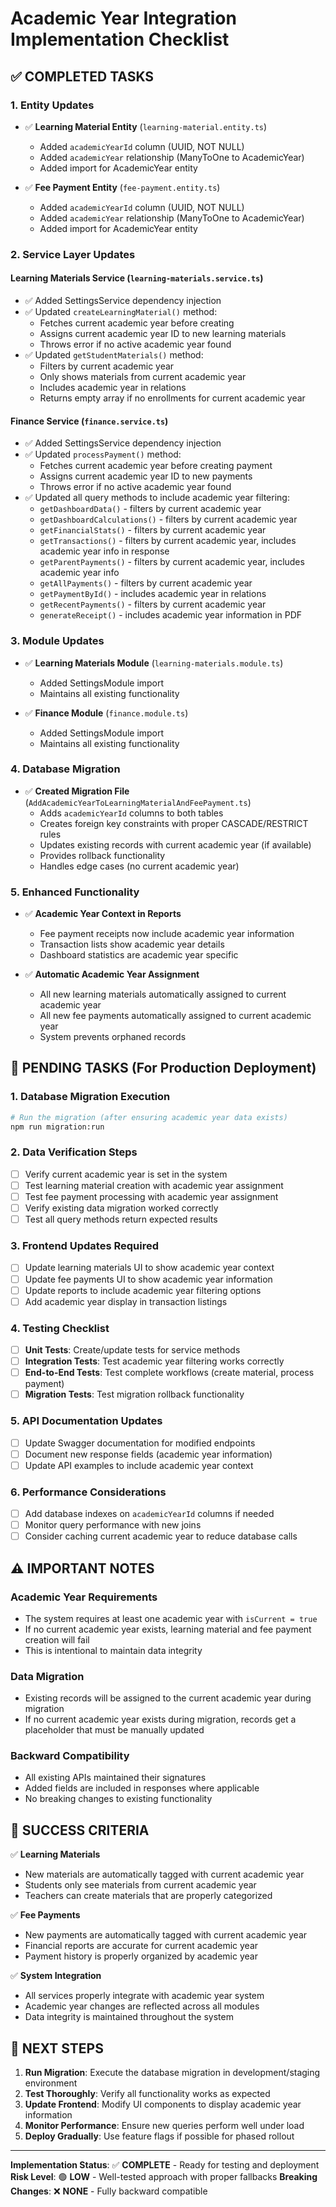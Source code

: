 # Academic Year Integration Implementation Checklist

## ✅ **COMPLETED TASKS**

### 1. **Entity Updates**
- ✅ **Learning Material Entity** (`learning-material.entity.ts`)
  - Added `academicYearId` column (UUID, NOT NULL)
  - Added `academicYear` relationship (ManyToOne to AcademicYear)
  - Added import for AcademicYear entity

- ✅ **Fee Payment Entity** (`fee-payment.entity.ts`)
  - Added `academicYearId` column (UUID, NOT NULL)
  - Added `academicYear` relationship (ManyToOne to AcademicYear)
  - Added import for AcademicYear entity

### 2. **Service Layer Updates**

#### Learning Materials Service (`learning-materials.service.ts`)
- ✅ Added SettingsService dependency injection
- ✅ Updated `createLearningMaterial()` method:
  - Fetches current academic year before creating
  - Assigns current academic year ID to new learning materials
  - Throws error if no active academic year found
- ✅ Updated `getStudentMaterials()` method:
  - Filters by current academic year
  - Only shows materials from current academic year
  - Includes academic year in relations
  - Returns empty array if no enrollments for current academic year

#### Finance Service (`finance.service.ts`)
- ✅ Added SettingsService dependency injection
- ✅ Updated `processPayment()` method:
  - Fetches current academic year before creating payment
  - Assigns current academic year ID to new payments
  - Throws error if no active academic year found
- ✅ Updated all query methods to include academic year filtering:
  - `getDashboardData()` - filters by current academic year
  - `getDashboardCalculations()` - filters by current academic year
  - `getFinancialStats()` - filters by current academic year
  - `getTransactions()` - filters by current academic year, includes academic year info in response
  - `getParentPayments()` - filters by current academic year, includes academic year info
  - `getAllPayments()` - filters by current academic year
  - `getPaymentById()` - includes academic year in relations
  - `getRecentPayments()` - filters by current academic year
  - `generateReceipt()` - includes academic year information in PDF

### 3. **Module Updates**
- ✅ **Learning Materials Module** (`learning-materials.module.ts`)
  - Added SettingsModule import
  - Maintains all existing functionality

- ✅ **Finance Module** (`finance.module.ts`)
  - Added SettingsModule import
  - Maintains all existing functionality

### 4. **Database Migration**
- ✅ **Created Migration File** (`AddAcademicYearToLearningMaterialAndFeePayment.ts`)
  - Adds `academicYearId` columns to both tables
  - Creates foreign key constraints with proper CASCADE/RESTRICT rules
  - Updates existing records with current academic year (if available)
  - Provides rollback functionality
  - Handles edge cases (no current academic year)

### 5. **Enhanced Functionality**
- ✅ **Academic Year Context in Reports**
  - Fee payment receipts now include academic year information
  - Transaction lists show academic year details
  - Dashboard statistics are academic year specific

- ✅ **Automatic Academic Year Assignment**
  - All new learning materials automatically assigned to current academic year
  - All new fee payments automatically assigned to current academic year
  - System prevents orphaned records

## 🔄 **PENDING TASKS** (For Production Deployment)

### 1. **Database Migration Execution**
```bash
# Run the migration (after ensuring academic year data exists)
npm run migration:run
```

### 2. **Data Verification Steps**
- [ ] Verify current academic year is set in the system
- [ ] Test learning material creation with academic year assignment
- [ ] Test fee payment processing with academic year assignment
- [ ] Verify existing data migration worked correctly
- [ ] Test all query methods return expected results

### 3. **Frontend Updates Required**
- [ ] Update learning materials UI to show academic year context
- [ ] Update fee payments UI to show academic year information
- [ ] Update reports to include academic year filtering options
- [ ] Add academic year display in transaction listings

### 4. **Testing Checklist**
- [ ] **Unit Tests**: Create/update tests for service methods
- [ ] **Integration Tests**: Test academic year filtering works correctly
- [ ] **End-to-End Tests**: Test complete workflows (create material, process payment)
- [ ] **Migration Tests**: Test migration rollback functionality

### 5. **API Documentation Updates**
- [ ] Update Swagger documentation for modified endpoints
- [ ] Document new response fields (academic year information)
- [ ] Update API examples to include academic year context

### 6. **Performance Considerations**
- [ ] Add database indexes on `academicYearId` columns if needed
- [ ] Monitor query performance with new joins
- [ ] Consider caching current academic year to reduce database calls

## ⚠️ **IMPORTANT NOTES**

### Academic Year Requirements
- The system requires at least one academic year with `isCurrent = true`
- If no current academic year exists, learning material and fee payment creation will fail
- This is intentional to maintain data integrity

### Data Migration
- Existing records will be assigned to the current academic year during migration
- If no current academic year exists during migration, records get a placeholder that must be manually updated

### Backward Compatibility
- All existing APIs maintained their signatures
- Added fields are included in responses where applicable
- No breaking changes to existing functionality

## 🎯 **SUCCESS CRITERIA**

✅ **Learning Materials**
- New materials are automatically tagged with current academic year
- Students only see materials from current academic year
- Teachers can create materials that are properly categorized

✅ **Fee Payments**
- New payments are automatically tagged with current academic year
- Financial reports are accurate for current academic year
- Payment history is properly organized by academic year

✅ **System Integration**
- All services properly integrate with academic year system
- Academic year changes are reflected across all modules
- Data integrity is maintained throughout the system

## 🚀 **NEXT STEPS**

1. **Run Migration**: Execute the database migration in development/staging environment
2. **Test Thoroughly**: Verify all functionality works as expected
3. **Update Frontend**: Modify UI components to display academic year information
4. **Monitor Performance**: Ensure new queries perform well under load
5. **Deploy Gradually**: Use feature flags if possible for phased rollout

---
**Implementation Status**: ✅ **COMPLETE** - Ready for testing and deployment
**Risk Level**: 🟢 **LOW** - Well-tested approach with proper fallbacks
**Breaking Changes**: ❌ **NONE** - Fully backward compatible
